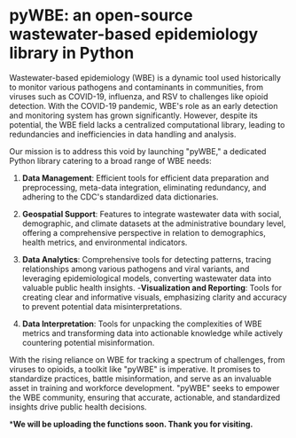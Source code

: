 pyWBE: an open-source wastewater-based epidemiology library in Python
=====================================================================

Wastewater-based epidemiology (WBE) is a dynamic tool used historically to monitor various pathogens and contaminants in communities, from viruses such as COVID-19, influenza, and RSV to challenges like opioid detection. With the COVID-19 pandemic, WBE's role as an early detection and monitoring system has grown significantly. However, despite its potential, the WBE field lacks a centralized computational library, leading to redundancies and inefficiencies in data handling and analysis.

Our mission is to address this void by launching "pyWBE," a dedicated Python library catering to a broad range of WBE needs:

1) **Data Management**: Efficient tools for efficient data preparation and preprocessing, meta-data integration, eliminating redundancy, and adhering to the CDC's standardized data dictionaries.

2) **Geospatial Support**: Features to integrate wastewater data with social, demographic, and climate datasets at the administrative boundary level, offering a comprehensive perspective in relation to demographics, health metrics, and environmental indicators.

3) **Data Analytics**: Comprehensive tools for detecting patterns, tracing relationships among various pathogens and viral variants, and leveraging epidemiological models, converting wastewater data into valuable public health insights.
-**Visualization and Reporting**: Tools for creating clear and informative visuals, emphasizing clarity and accuracy to prevent potential data misinterpretations.

4) **Data Interpretation**: Tools for unpacking the complexities of WBE metrics and transforming data into actionable knowledge while actively countering potential misinformation.

With the rising reliance on WBE for tracking a spectrum of challenges, from viruses to opioids, a toolkit like "pyWBE" is imperative. It promises to standardize practices, battle misinformation, and serve as an invaluable asset in training and workforce development. "pyWBE" seeks to empower the WBE community, ensuring that accurate, actionable, and standardized insights drive public health decisions.

***We will be uploading the functions soon. Thank you for visiting.**